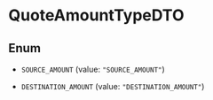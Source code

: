 

# QuoteAmountTypeDTO

## Enum


* `SOURCE_AMOUNT` (value: `"SOURCE_AMOUNT"`)

* `DESTINATION_AMOUNT` (value: `"DESTINATION_AMOUNT"`)



